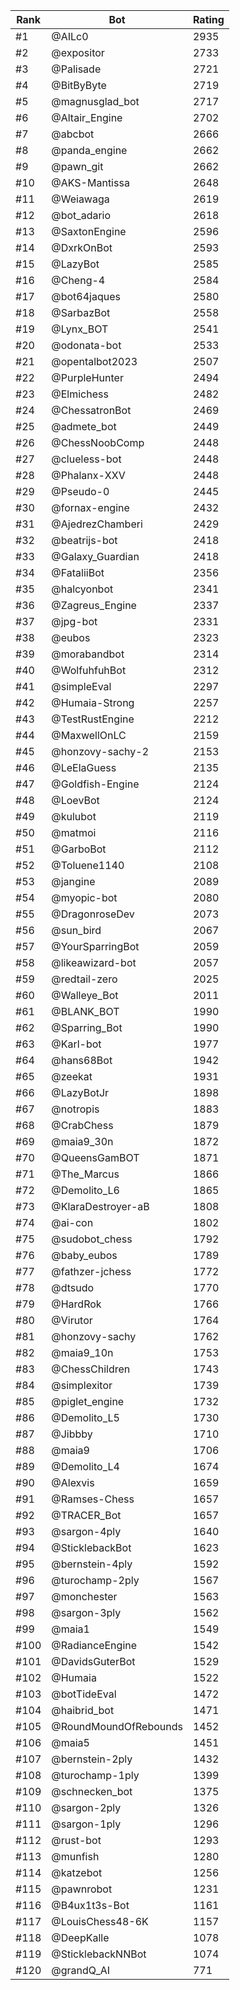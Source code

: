 Rank|Bot|Rating
---|---|---
#1|@AILc0|2935
#2|@expositor|2733
#3|@Palisade|2721
#4|@BitByByte|2719
#5|@magnusglad_bot|2717
#6|@Altair_Engine|2702
#7|@abcbot|2666
#8|@panda_engine|2662
#9|@pawn_git|2662
#10|@AKS-Mantissa|2648
#11|@Weiawaga|2619
#12|@bot_adario|2618
#13|@SaxtonEngine|2596
#14|@DxrkOnBot|2593
#15|@LazyBot|2585
#16|@Cheng-4|2584
#17|@bot64jaques|2580
#18|@SarbazBot|2558
#19|@Lynx_BOT|2541
#20|@odonata-bot|2533
#21|@opentalbot2023|2507
#22|@PurpleHunter|2494
#23|@Elmichess|2482
#24|@ChessatronBot|2469
#25|@admete_bot|2449
#26|@ChessNoobComp|2448
#27|@clueless-bot|2448
#28|@Phalanx-XXV|2448
#29|@Pseudo-0|2445
#30|@fornax-engine|2432
#31|@AjedrezChamberi|2429
#32|@beatrijs-bot|2418
#33|@Galaxy_Guardian|2418
#34|@FataliiBot|2356
#35|@halcyonbot|2341
#36|@Zagreus_Engine|2337
#37|@jpg-bot|2331
#38|@eubos|2323
#39|@morabandbot|2314
#40|@WolfuhfuhBot|2312
#41|@simpleEval|2297
#42|@Humaia-Strong|2257
#43|@TestRustEngine|2212
#44|@MaxwellOnLC|2159
#45|@honzovy-sachy-2|2153
#46|@LeElaGuess|2135
#47|@Goldfish-Engine|2124
#48|@LoevBot|2124
#49|@kulubot|2119
#50|@matmoi|2116
#51|@GarboBot|2112
#52|@Toluene1140|2108
#53|@jangine|2089
#54|@myopic-bot|2080
#55|@DragonroseDev|2073
#56|@sun_bird|2067
#57|@YourSparringBot|2059
#58|@likeawizard-bot|2057
#59|@redtail-zero|2025
#60|@Walleye_Bot|2011
#61|@BLANK_BOT|1990
#62|@Sparring_Bot|1990
#63|@Karl-bot|1977
#64|@hans68Bot|1942
#65|@zeekat|1931
#66|@LazyBotJr|1898
#67|@notropis|1883
#68|@CrabChess|1879
#69|@maia9_30n|1872
#70|@QueensGamBOT|1871
#71|@The_Marcus|1866
#72|@Demolito_L6|1865
#73|@KlaraDestroyer-aB|1808
#74|@ai-con|1802
#75|@sudobot_chess|1792
#76|@baby_eubos|1789
#77|@fathzer-jchess|1772
#78|@dtsudo|1770
#79|@HardRok|1766
#80|@Virutor|1764
#81|@honzovy-sachy|1762
#82|@maia9_10n|1753
#83|@ChessChildren|1743
#84|@simplexitor|1739
#85|@piglet_engine|1732
#86|@Demolito_L5|1730
#87|@Jibbby|1710
#88|@maia9|1706
#89|@Demolito_L4|1674
#90|@Alexvis|1659
#91|@Ramses-Chess|1657
#92|@TRACER_Bot|1657
#93|@sargon-4ply|1640
#94|@SticklebackBot|1623
#95|@bernstein-4ply|1592
#96|@turochamp-2ply|1567
#97|@monchester|1563
#98|@sargon-3ply|1562
#99|@maia1|1549
#100|@RadianceEngine|1542
#101|@DavidsGuterBot|1529
#102|@Humaia|1522
#103|@botTideEval|1472
#104|@haibrid_bot|1471
#105|@RoundMoundOfRebounds|1452
#106|@maia5|1451
#107|@bernstein-2ply|1432
#108|@turochamp-1ply|1399
#109|@schnecken_bot|1375
#110|@sargon-2ply|1326
#111|@sargon-1ply|1296
#112|@rust-bot|1293
#113|@munfish|1280
#114|@katzebot|1256
#115|@pawnrobot|1231
#116|@B4ux1t3s-Bot|1161
#117|@LouisChess48-6K|1157
#118|@DeepKalle|1078
#119|@SticklebackNNBot|1074
#120|@grandQ_AI|771
